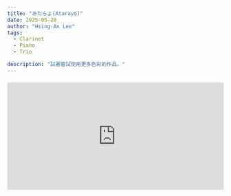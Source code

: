 ```yaml
---
title: "あたらよ(Atarayo)"
date: 2025-05-20
author: "Hsing-An Lee"
tags: 
  - Clarinet
  - Piano
  - Trio

description: "試著嘗試使用更多色彩的作品。"
---
```


<div class="youtube-embed" style="max-width:900px; margin: 1.2rem 0;">
  <iframe width="100%" height="250" src="https://www.youtube.com/embed/ebeWruZ1ozk" title="Polygatari-Matsuri" frameborder="0" allow="accelerometer; autoplay; clipboard-write; encrypted-media; gyroscope; picture-in-picture" allowfullscreen></iframe>
</div>




